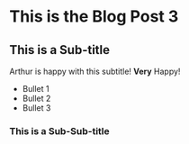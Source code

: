# This is the Blog Post 3

## This is a Sub-title
Arthur is happy with this subtitle!  **Very** Happy!

* Bullet 1
* Bullet 2
* Bullet 3

### This is a Sub-Sub-title
